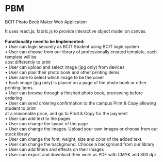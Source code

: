 # PBM
BCIT Photo Book Maker Web Application

It uses react.js, fabric.js to provide interactive object model on canvas.
<br/><br/>
<b>Functionality need to be Implemented:</b> <br/>
• User can login securely as BCIT Student using BCIT login system<br/>
• User can choose from our library of professionally created template, each template will be<br/>
cost differently to print<br/>
• User can upload and select image (jpg only) from devices<br/>
• User can plan their photo book and other printing items<br/>
• User able to select which image to be the cover<br/>
• Each image (jpg only) is placed on a page of the photo book or other printing items.<br/>
• User can browse through a finished photo book, previewing before ordering<br/>
• User can send ordering confirmation to the campus Print & Copy allowing student to print<br/>
at a reasonable price, and go to Print & Copy for the payment<br/>
• User can add text to the pages<br/>
• User can change the layout of the page<br/>
• User can change the images. Upload your own images or choose from our stock library<br/>
• User can change the font, weight, size and color of the added text.<br/>
• User can change the background. Choose a background from our library<br/>
• User can add filters and effects on their images<br/>
• User can export and download their work as PDF with CMYK and 300 dpi<br/>





